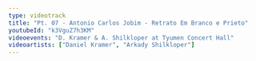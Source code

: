 ```yaml
---
type: videotrack
title: "Pt. 07 - Antonio Carlos Jobim - Retrato Em Branco e Prieto"
youtubeId: "k3VguZ7h3KM"
videoevents: "D. Kramer & A. Shilkloper at Tyumen Concert Hall"
videoartists: ["Daniel Kramer", "Arkady Shilkloper"]
---
```


